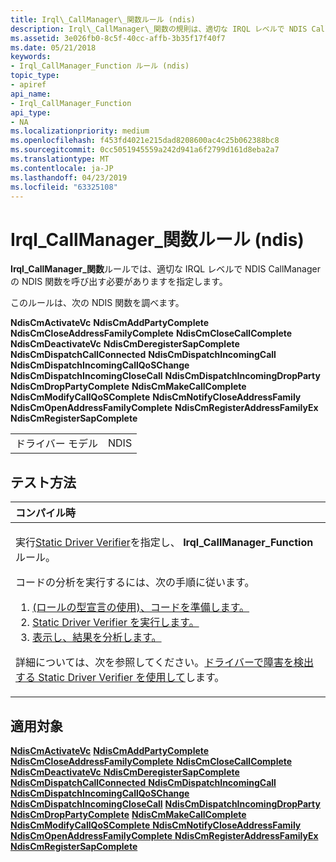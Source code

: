 ```yaml
---
title: Irql\_CallManager\_関数ルール (ndis)
description: Irql\_CallManager\_関数の規則は、適切な IRQL レベルで NDIS CallManager の NDIS 関数を呼び出す必要がありますを指定します。
ms.assetid: 3e026fb0-8c5f-40cc-affb-3b35f17f40f7
ms.date: 05/21/2018
keywords:
- Irql_CallManager_Function ルール (ndis)
topic_type:
- apiref
api_name:
- Irql_CallManager_Function
api_type:
- NA
ms.localizationpriority: medium
ms.openlocfilehash: f453fd4021e215dad8208600ac4c25b062388bc8
ms.sourcegitcommit: 0cc5051945559a242d941a6f2799d161d8eba2a7
ms.translationtype: MT
ms.contentlocale: ja-JP
ms.lasthandoff: 04/23/2019
ms.locfileid: "63325108"
---
```

# <a name="irqlcallmanagerfunction-rule-ndis"></a>Irql\_CallManager\_関数ルール (ndis)


**Irql\_CallManager\_関数**ルールでは、適切な IRQL レベルで NDIS CallManager の NDIS 関数を呼び出す必要がありますを指定します。

このルールは、次の NDIS 関数を調べます。

**NdisCmActivateVc**
**NdisCmAddPartyComplete**
**NdisCmCloseAddressFamilyComplete** 
 **NdisCmCloseCallComplete**
**NdisCmDeactivateVc**
**NdisCmDeregisterSapComplete** 
 **NdisCmDispatchCallConnected**
**NdisCmDispatchIncomingCall**
**NdisCmDispatchIncomingCallQoSChange** 
**NdisCmDispatchIncomingCloseCall**
**NdisCmDispatchIncomingDropParty**
**NdisCmDropPartyComplete**
 **NdisCmMakeCallComplete**
**NdisCmModifyCallQoSComplete**
**NdisCmNotifyCloseAddressFamily**
 **NdisCmOpenAddressFamilyComplete**
**NdisCmRegisterAddressFamilyEx**
**NdisCmRegisterSapComplete**

|              |      |
|--------------|------|
| ドライバー モデル | NDIS |

<a name="how-to-test"></a>テスト方法
-----------

<table>
<colgroup>
<col width="100%" />
</colgroup>
<thead>
<tr class="header">
<th align="left">コンパイル時</th>
</tr>
</thead>
<tbody>
<tr class="odd">
<td align="left"><p>実行<a href="https://msdn.microsoft.com/library/windows/hardware/ff552808" data-raw-source="[Static Driver Verifier](https://msdn.microsoft.com/library/windows/hardware/ff552808)">Static Driver Verifier</a>を指定し、 <strong>Irql_CallManager_Function</strong>ルール。</p>
コードの分析を実行するには、次の手順に従います。
<ol>
<li><a href="https://msdn.microsoft.com/library/windows/hardware/hh454281#preparing-your-source-code" data-raw-source="[Prepare your code (use role type declarations).](https://msdn.microsoft.com/library/windows/hardware/hh454281#preparing-your-source-code)">(ロールの型宣言の使用)、コードを準備します。</a></li>
<li><a href="https://msdn.microsoft.com/library/windows/hardware/hh454281#running-static-driver-verifier" data-raw-source="[Run Static Driver Verifier.](https://msdn.microsoft.com/library/windows/hardware/hh454281#running-static-driver-verifier)">Static Driver Verifier を実行します。</a></li>
<li><a href="https://msdn.microsoft.com/library/windows/hardware/hh454281#viewing-and-analyzing-the-results" data-raw-source="[View and analyze the results.](https://msdn.microsoft.com/library/windows/hardware/hh454281#viewing-and-analyzing-the-results)">表示し、結果を分析します。</a></li>
</ol>
<p>詳細については、次を参照してください。<a href="https://msdn.microsoft.com/library/windows/hardware/hh454281" data-raw-source="[Using Static Driver Verifier to Find Defects in Drivers](https://msdn.microsoft.com/library/windows/hardware/hh454281)">ドライバーで障害を検出する Static Driver Verifier を使用して</a>します。</p></td>
</tr>
</tbody>
</table>

<a name="applies-to"></a>適用対象
----------

[**NdisCmActivateVc**](https://msdn.microsoft.com/library/windows/hardware/ff561649)
[**NdisCmAddPartyComplete**](https://msdn.microsoft.com/library/windows/hardware/ff561651)
[**NdisCmCloseAddressFamilyComplete** ](https://msdn.microsoft.com/library/windows/hardware/ff561654) 
 [ **NdisCmCloseCallComplete**](https://msdn.microsoft.com/library/windows/hardware/ff561655)
[**NdisCmDeactivateVc** ](https://msdn.microsoft.com/library/windows/hardware/ff561657) 
 [ **NdisCmDeregisterSapComplete**](https://msdn.microsoft.com/library/windows/hardware/ff561659)
[**NdisCmDispatchCallConnected** ](https://msdn.microsoft.com/library/windows/hardware/ff561661) 
 [ **NdisCmDispatchIncomingCall**](https://msdn.microsoft.com/library/windows/hardware/ff561664)
[**NdisCmDispatchIncomingCallQoSChange**](https://msdn.microsoft.com/library/windows/hardware/ff561668) 
 [ **NdisCmDispatchIncomingCloseCall**](https://msdn.microsoft.com/library/windows/hardware/ff561670)
[**NdisCmDispatchIncomingDropParty**](https://msdn.microsoft.com/library/windows/hardware/ff561672) 
 [ **NdisCmDropPartyComplete**](https://msdn.microsoft.com/library/windows/hardware/ff561674)
[**NdisCmMakeCallComplete** ](https://msdn.microsoft.com/library/windows/hardware/ff561677) 
 [ **NdisCmModifyCallQoSComplete** ](https://msdn.microsoft.com/library/windows/hardware/ff561679) 
 [ **NdisCmNotifyCloseAddressFamily**](https://msdn.microsoft.com/library/windows/hardware/ff561680)
[**NdisCmOpenAddressFamilyComplete** ](https://msdn.microsoft.com/library/windows/hardware/ff561682) 
[ **NdisCmRegisterAddressFamilyEx**](https://msdn.microsoft.com/library/windows/hardware/ff561685)
[**NdisCmRegisterSapComplete**](https://msdn.microsoft.com/library/windows/hardware/ff561689)








